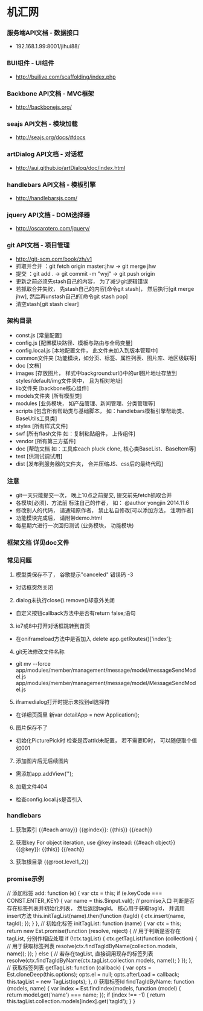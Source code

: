 机汇网
====

### 服务端API文档 - 数据接口
- 192.168.1.99:8001/jihui88/

### BUI组件 - UI组件
- http://builive.com/scaffolding/index.php

### Backbone API文档 - MVC框架
- http://backbonejs.org/

### seajs API文档 - 模块加载
- http://seajs.org/docs/#docs

### artDialog API文档 - 对话框
- http://aui.github.io/artDialog/doc/index.html

### handlebars API文档 - 模板引擎
- http://handlebarsjs.com/

### jquery API文档 - DOM选择器
- http://oscarotero.com/jquery/

### git API文档 - 项目管理
- http://git-scm.com/book/zh/v1
- 抓取并合并 ：git fetch origin master:jhw -> git merge jhw
- 提交 ：git add . -> git commit -m "wyj" -> git push origin
- 更新之前必须先stash自己的内容， 为了减少git逻辑错误
- 若抓取合并失败， 先stash自己的内容[命令git stash]， 然后执行[git merge jhw], 然后再unstash自己的[命令git stash pop]
- 清空stash[git stash clear]

### 架构目录
- const.js [常量配置]
- config.js [配置模块路径、模板与路由与全局变量]
- config.local.js [本地配置文件， 此文件未加入到版本管理中]
- common文件夹 [功能模块，如分页、标签、属性列表、图片库、地区级联等]
- doc [文档]
- images [存放图片， 样式中background:url()中的url图片地址存放到styles/default/img文件夹中， 且为相对地址]
- lib文件夹 [backbone核心组件]
- models文件夹 [所有模型类]
- modules [业务模块， 如产品管理、新闻管理、分类管理等]
- scripts [包含所有帮助类与基础脚本， 如：handlebars模板引擎帮助类、BaseUtils工具类]
- styles [所有样式文件]
- swf [所有flash文件 如：复制粘贴组件， 上传组件]
- vendor [所有第三方插件]
- doc [帮助文档 如：工具库each pluck clone, 核心类BaseList、BaseItem等]
- test [供测试调试用]
- dist [发布到服务器的文件夹， 合并压缩JS、css后的最终代码]

### 注意
- git一天只能提交一次， 晚上10点之前提交, 提交前先fetch抓取合并
- 各模块[必须]、方法前 标注自己的作者， 如： @author yongjin 2014.11.6
- 修改别人的代码， 请通知原作者， 禁止私自修改[可以添加方法， 注明作者]
- 功能模块完成后， 请附带demo.html
- 每星期六进行一次回归测试 (业务模块， 功能模块)

### 框架文档 详见doc文件
 
### 常见问题
1) 模型类保存不了， 谷歌提示"canceled" 错误码 -3  
 - 对话框突然关闭
2) dialog未执行close().remove()却意外关闭
 - 自定义按钮callback方法中是否有return false;语句
3) ie7或8中打开对话框跳转到首页
 - 在oniframeload方法中是否加入 delete app.getRoutes()['index'];
4) git无法修改文件名称
 - git mv --force app/modules/member/management/message/model/messageSendModel.js  app/modules/member/management/message/model/MessageSendModel.js 
5) iframedialog打开时提示未找到el选择符
 - 在详细页面里 新var detailApp = new Application();
6) 图片保存不了
 - 初始化PicturePick时 检查是否attId未配置， 若不需要ID时， 可以随便取个值如001
7) 添加图片后无后续图片
 - 需添加app.addView('');
8) 加载文件404
 - 检查config.local.js是否引入
 
### handlebars
1) 获取索引
{{#each array}}
    {{@index}}: {{this}}
{{/each}}

2) 获取key
For object iteration, use @key instead:
{{#each object}}
    {{@key}}: {{this}}
{{/each}} 
3) 获取根目录
{{@root.level1_2}}

### promise示例
// 添加标签
add: function (e) {
  var ctx = this;
  if (e.keyCode === CONST.ENTER_KEY) {
    var name = this.$input.val();
    // promise入口 判断是否存在标签列表并初始化列表， 然后返回tagId。 核心用于获取tagId， 并调用insert方法
    this.initTagList(name).then(function (tagId) {
       ctx.insert(name, tagId);
    });
  }
},
// 初始化标签
initTagList: function (name) {
    var ctx = this;
    return new Est.promise(function (resolve, reject) {
        // 用于判断是否存在tagList, 分别作相应处理
        if (!ctx.tagList) {
            ctx.getTagList(function (collection) { // 用于获取标签列表
                resolve(ctx.findTagIdByName(collection.models, name));
            });
        } else {
            // 若存在tagList, 直接调用现存的标签列表
            resolve(ctx.findTagIdByName(ctx.tagList.collection.models, name));
        }
    });
},
// 获取标签列表
getTagList: function (callback) {
    var opts = Est.cloneDeep(this.options);
    opts.el = null;
    opts.afterLoad = callback;
    this.tagList = new TagList(opts);
},
// 获取标签Id
findTagIdByName: function (models, name) {
    var index = Est.findIndex(models, function (model) {
      return model.get('name') === name;
    });
    if (index !== -1) {
      return this.tagList.collection.models[index].get('tagId');
    }
}

